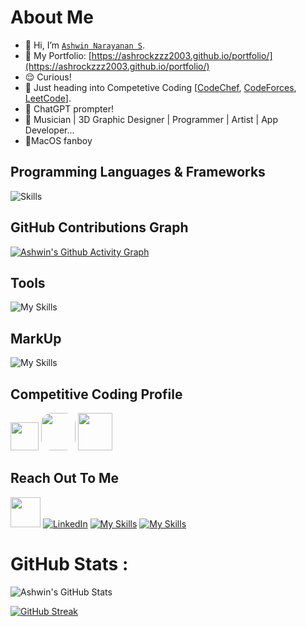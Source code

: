 # About Me

- 👋 Hi, I’m [`Ashwin Narayanan S`](https://ashrockzzz2003.github.io/portfolio/).
- 👀 My Portfolio: [https://ashrockzzz2003.github.io/portfolio/](https://ashrockzzz2003.github.io/portfolio/)
- 😌 Curious!
- 👀 Just heading into Competetive Coding [[CodeChef](https://www.codechef.com/users/ashrock_m13), [CodeForces](https://codeforces.com/profile/ashrock_m13), [LeetCode](https://leetcode.com/ashrockzzz2003/)].
- 👀 ChatGPT prompter!
- 🎼 Musician | 3D Graphic Designer | Programmer | Artist | App Developer...
- 🍎MacOS fanboy

## Programming Languages & Frameworks

<!--TODO: Add verilog-->
![Skills](https://skills.thijs.gg/icons?i=c,cpp,py,java,js,html,css,react,mysql,postgres,flutter,flask,sqlite,dart)


## GitHub Contributions Graph

[![Ashwin's Github Activity Graph](https://github-readme-activity-graph.cyclic.app/graph?username=Ashrockzzz2003&theme=github-dark)](https://github.com/Ashrockzzz2003)

## Tools

![My Skills](https://skills.thijs.gg/icons?i=git,github,androidstudio,linux,arduino,raspberrypi,autocad,blender,bootstrap,codepen,firebase,ps,visualstudio,vscode,wordpress,figma,eclipse,replit)

## MarkUp

![My Skills](https://skills.thijs.gg/icons?i=md,html)

## Competitive Coding Profile

<a href="https://www.hackerrank.com/Ashrock_m13"><img height="45" width="45" src="https://user-images.githubusercontent.com/17762967/42728663-26ebdb04-87dd-11e8-928f-fb01479a2ce1.png"></a>
<a href="https://www.codechef.com/users/ashrock_m13" style="border-radius: 30%; height: 60px; width: 55px;"><img src="https://res.cloudinary.com/crunchbase-production/image/upload/c_lpad,f_auto,q_auto:eco,dpr_1/zruiknbedz8yqafxbazb" style="border-radius: 30%; height: 60px; width: 55px;"></a>
<a href="https://codeforces.com/profile/ashrock_m13"><img src="https://play-lh.googleusercontent.com/zaldniLc2XTBhNlCDR4hcD5bcRYHZ56_lO0yA2Qu-cADShy1_HDWrICSvv0EPTX79WY" style="height: 60px; width: 55px;"></a>

## Reach Out To Me

<a href="mailto:ashrockzzz2003@gmail.com"><img height="48" width="48" src="https://i.ibb.co/vD0fmh5/iconizer-icons8-gmail.png" ></a>
<a href="https://www.linkedin.com/in/ashwin-narayanan-s-02a051222/">![LinkedIn](https://skills.thijs.gg/icons?i=linkedin)</a>
<a href="https://www.instagram.com/ashrock_m13/">![My Skills](https://skills.thijs.gg/icons?i=instagram)</a>
<a href="https://twitter.com/Ashwin66950013">![My Skills](https://skills.thijs.gg/icons?i=twitter)</a>



# GitHub Stats :
![Ashwin's GitHub Stats](https://github-readme-stats.vercel.app/api?username=Ashrockzzz2003&show_icons=true&theme=dark&hide_border=false)

[![GitHub Streak](https://github-readme-streak-stats.herokuapp.com?user=Ashrockzzz2003&theme=dark)](https://git.io/streak-stats)

